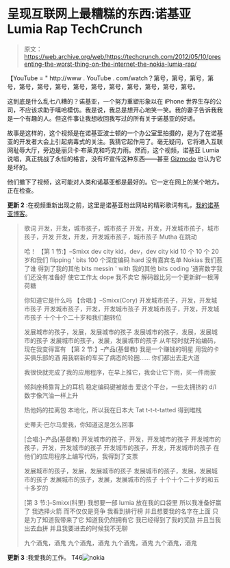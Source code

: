 # 呈现互联网上最糟糕的东西:诺基亚 Lumia Rap TechCrunch

> 原文：<https://web.archive.org/web/https://techcrunch.com/2012/05/10/presenting-the-worst-thing-on-the-internet-the-nokia-lumia-rap/>

【YouTube = " http://www . YouTube . com/watch？第号，第号，第号，第号，第号，第号，第号，第号，第号，第号，第号，第号，第号，第号。

这到底是什么乱七八糟的？诺基亚，一个努力重塑形象以在 iPhone 世界生存的公司，不应该求助于嘻哈模仿。我是说，我总是想开心地笑一笑。我的妻子告诉我我是一个有趣的人。但这件事让我想收回我写过的所有关于诺基亚的好话。

故事是这样的，这个视频是在诺基亚波士顿的一个办公室里拍摄的，是为了在诺基亚的开发者大会上引起病毒式的关注。我猜它起作用了。毫无疑问，它将进入互联网耻辱大厅，旁边是丽贝卡·布莱克和巧克力雨。然而，这个视频，诺基亚 Lumia 说唱，真正挑战了永恒的格言，没有坏宣传这种东西——甚至 [Gizmodo](https://web.archive.org/web/20221210051751/http://gizmodo.com/5909218/nokias-lumia-rap-is-the-worst-thing-to-happen-to-music-gadgets-and-the-world) 也认为它是坏的。

他们撤下了视频，这可能对人类和诺基亚都是最好的。它一定在网上的某个地方。正在检查。

**更新 2** :在视频重新出现之前，这里是诺基亚粉丝网站的精彩歌词有礼，[我的诺基亚博客](https://web.archive.org/web/20221210051751/http://mynokiablog.com/2012/05/10/video-nokia-developer-dev-city-rack-city-parody/)。

> 歌词
> 开发，开发，城市孩子，城市孩子
> 开发，开发，开发城市孩子，城市孩子，开发
> 开发，开发，开发城市孩子，城市孩子
> Mutha 在跳动
> 
> 哈！
> 【第 1 节:】–Smixx
> dev city kid，dev，dev city kid
> 10 个 10 个 20 岁和我们 flipping ' bits
> 100 个深度编码 hard 没有嘉宾名单
> Nokias 我们惹了谁
> 得到了我的其他 bits messin ' with 我的其他 bits
> coding '通宵数字我们还没有准备好
> 使它工作太 dope 我不卖它
> 解码器比另一个更新鲜一根薄荷糖
> 
> 你知道它是什么吗
> 【合唱:】–Smixx(Cory)
> 开发城市孩子，开发，开发城市孩子
> 开发城市孩子，开发，开发城市孩子
> 开发城市孩子，开发，开发城市孩子
> 十个十个二十岁和我们翻转位
> 
> 发展城市的孩子，发展，发展城市的孩子
> 发展城市的孩子，发展，发展城市的孩子
> 发展城市的孩子，发展，发展城市的孩子
> 从年轻时就开始编码，现在我变得富有
> 【第 2 节:】–产品(基督教)
> 我是一个赚钱的明星
> 用我的卡买俱乐部的酒
> 用我崭新的车买了病态的轮圈……
> 你们都出去走大道
> 
> 我很快就完成了我的应用程序，在早上推它，我会让它下雨，买一件雨披
> 
> 倾斜座椅靠背上的耳机
> 稳定编码键被敲击
> 爱这个平台，一些太拥挤的
> d/l 数字像汽油一样上升
> 
> 热他妈的拉离包
> 本地化，所以我在日本大
> Tat t-t-t-tatted 得到堆栈
> 
> 史蒂夫·巴尔马爱我，你知道这是怎么回事
> 
> [合唱:]–产品(基督教)
> 开发城市的孩子，开发，开发城市的孩子
> 开发城市的孩子，开发，开发城市的孩子
> 开发城市的孩子，开发，开发城市的孩子
> 在他们的应用程序上编写代码，我得到了支票
> 
> 发展城市的孩子，发展，发展城市的孩子
> 发展城市的孩子，发展，发展城市的孩子
> 发展城市的孩子，发展，发展城市的孩子
> 十个十个二十岁的和五十多岁的
> 
> [第 3 节:]–Smixx(科里)
> 我想要一部 lumia 放在我的口袋里
> 所以我准备好赢了
> 我选择火箭
> 而不仅仅是竞争
> 我看到排行榜
> 并且想要我的名字在上面
> 只是为了知道我带来了它
> 知道我仍然拥有它
> 我已经得到了我的奖励
> 并且当我出去血拼
> 并且我要进去的时候我不无聊
> 
> 九个酒鬼，酒鬼
> 九个酒鬼，酒鬼
> 九个酒鬼，酒鬼
> 九个酒鬼，酒鬼

**更新 3** :我爱我的工作。
T46![](img/a279d6709d2a632930492730b785a901.png "nokia")